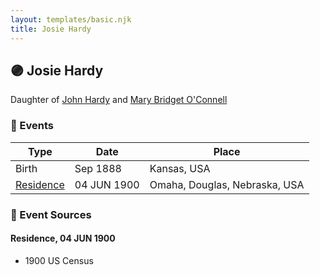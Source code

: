 ```yaml
---
layout: templates/basic.njk
title: Josie Hardy
---
```

## 🟣 Josie Hardy

Daughter of [John Hardy](/people/5/56182816) and [Mary Bridget O'Connell](/people/4/47047024)

### 📆 Events

Type | Date | Place
------ | ------ | ------
Birth | Sep 1888 | Kansas, USA
[Residence](#event-event-0) | 04 JUN 1900 | Omaha, Douglas, Nebraska, USA

### 📰 Event Sources

#### <a id="event-event-0"></a> Residence, 04 JUN 1900
* 1900 US Census
